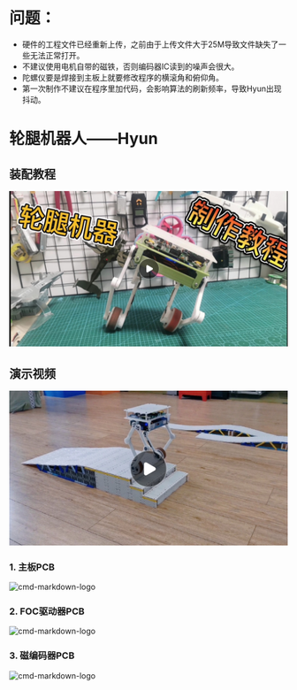 # 问题：  
- 硬件的工程文件已经重新上传，之前由于上传文件大于25M导致文件缺失了一些无法正常打开。
- 不建议使用电机自带的磁铁，否则编码器IC读到的噪声会很大。
- 陀螺仪要是焊接到主板上就要修改程序的横滚角和俯仰角。
- 第一次制作不建议在程序里加代码，会影响算法的刷新频率，导致Hyun出现抖动。




# 轮腿机器人——Hyun

## 装配教程
<a href="https://www.bilibili.com/video/BV1Xt4y1s7Ci?spm_id_from=333.999.0.0">
<img src="图片/12.jpg">
</a>


## 演示视频
<a href="https://www.bilibili.com/video/BV1Ub4y1s737?spm_id_from=333.999.0.0">
<img src="图片/9.jpg">
</a>

### 1. 主板PCB

![cmd-markdown-logo](https://github.com/HuGuoXuang/Hyun/blob/main/%E5%9B%BE%E7%89%87/5.png)

### 2. FOC驱动器PCB

![cmd-markdown-logo](https://github.com/HuGuoXuang/Hyun/blob/main/%E5%9B%BE%E7%89%87/4.png)

### 3. 磁编码器PCB

![cmd-markdown-logo](https://github.com/HuGuoXuang/Hyun/blob/main/%E5%9B%BE%E7%89%87/2.png)

